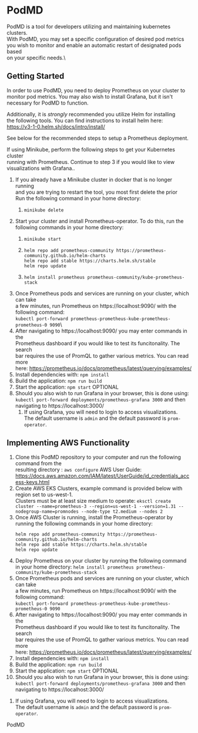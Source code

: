 # PodMD

PodMD is a tool for developers utilizing and maintaining kubernetes clusters.\
With PodMD, you may set a specific configuration of desired pod metrics\
you wish to monitor and enable an automatic restart of designated pods based\
on your specific needs.\

## Getting Started

In order to use PodMD, you need to deploy Prometheus on your cluster to\
monitor pod metrics. You may also wish to install Grafana, but it isn't\
necessary for PodMD to function.

Additionally, it is _strongly_ recommended you utilize Helm for installing\
the following tools. You can find instructions to install helm here:\
https://v3-1-0.helm.sh/docs/intro/install/

See below for the recommended steps to setup a Prometheus deployment.

If using Minikube, perform the following steps to get your Kubernetes cluster\
running with Prometheus. Continue to step 3 if you would like to view\
visualizations with Grafana..

1. If you already have a Minikube cluster in docker that is no longer running\
   and you are trying to restart the tool, you most first delete the prior\
   Run the following command in your home directory:

   1. `minikube delete`

2. Start your cluster and install Prometheus-operator. To do this, run the\
   following commands in your home directory:
   1. `minikube start`
   2. ```
      helm repo add prometheus-community https://prometheus-community.github.io/helm-charts
      helm repo add stable https://charts.helm.sh/stable
      helm repo update
      ```
   3. `helm install prometheus prometheus-community/kube-prometheus-stack`

3) Once Prometheus pods and services are running on your cluster, which can take\
   a few minutes, run Prometheus on https://localhost:9090/ with the following command:\
   `kubectl port-forward prometheus-prometheus-kube-prometheus-prometheus-0 9090`\
4) After navigating to https://localhost:9090/ you may enter commands in the\
   Prometheus dashboard if you would like to test its funcitonality. The search\
   bar requires the use of PromQL to gather various metrics. You can read more\
   here: https://prometheus.io/docs/prometheus/latest/querying/examples/
5) Install dependencies with: `npm install`
6) Build the application: `npm run build`
7) Start the application: `npm start`
   OPTIONAL
8) Should you also wish to run Grafana in your browser, this is done using:\
   `kubectl port-forward deployments/prometheus-grafana 3000` and then\
   navigating to https://localhost:3000/
   1. If using Grafana, you will need to login to access visualizations.\
      The default username is `admin` and the default password is `prom-operator`.

## Implementing AWS Functionality

1. Clone this PodMD repository to your computer and run the following command from the\
   resulting directory :
   `aws configure`
   AWS User Guide: https://docs.aws.amazon.com/IAM/latest/UserGuide/id_credentials_access-keys.html
2. Create AWS EKS Clusters, example command is provided below with region set to us-west-1.\
   Clusters must be at least size medium to operate:
   `eksctl create cluster --name=prometheus-3 --region=us-west-1 --version=1.31 --nodegroup-name=promnodes --node-type t2.medium --nodes 2`
3. Once AWS Cluster is running, install the Prometheus-operator by running the following commands in your home directory:
   ```
   helm repo add prometheus-community https://prometheus-community.github.io/helm-charts
   helm repo add stable https://charts.helm.sh/stable
   helm repo update
   ```
4. Deploy Prometheus on your cluster by running the following command in your home directory:
   `helm install prometheus prometheus-community/kube-prometheus-stack`
5. Once Prometheus pods and services are running on your cluster, which can take\
   a few minutes, run Prometheus on https://localhost:9090/ with the following command:\
   `kubectl port-forward prometheus-prometheus-kube-prometheus-prometheus-0 9090`
6. After navigating to https://localhost:9090/ you may enter commands in the\
   Prometheus dashboard if you would like to test its funcitonality. The search\
   bar requires the use of PromQL to gather various metrics. You can read more\
   here: https://prometheus.io/docs/prometheus/latest/querying/examples/
7. Install dependencies with: `npm install`
8. Build the application: `npm run build`
9. Start the application: `npm start`
   OPTIONAL
10. Should you also wish to run Grafana in your browser, this is done using:\
    `kubectl port-forward deployments/prometheus-grafana 3000` and then\
    navigating to https://localhost:3000/

1)  If using Grafana, you will need to login to access visualizations.\
    The default username is `admin` and the default password is `prom-operator`.

PodMD
